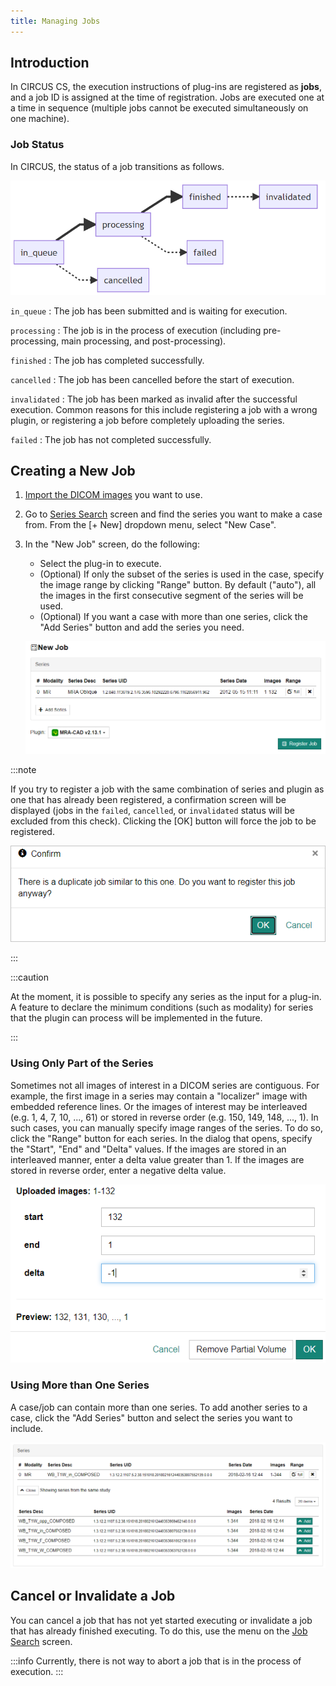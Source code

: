 ```yaml
---
title: Managing Jobs
---
```


## Introduction

In CIRCUS CS, the execution instructions of plug-ins are registered as **jobs**, and a job ID is assigned at the time of registration. Jobs are executed one at a time in sequence (multiple jobs cannot be executed simultaneously on one machine).

### Job Status

In CIRCUS, the status of a job transitions as follows.

![Job Status](./job-status.png)

`in_queue`
: The job has been submitted and is waiting for execution.

`processing`
: The job is in the process of execution (including pre-processing, main processing, and post-processing).

`finished`
: The job has completed successfully.

`cancelled`
: The job has been cancelled before the start of execution.

`invalidated`
: The job has been marked as invalid after the successful execution. Common reasons for this include registering a job with a wrong plugin, or registering a job before completely uploading the series.

`failed`
: The job has not completed successfully.

## Creating a New Job

1. [Import the DICOM images](./series-import) you want to use.

1. Go to [Series Search](./series-search) screen and find the series you want to make a case from. From the [+ New] dropdown menu, select "New Case".

1. In the "New Job" screen, do the following:

   - Select the plug-in to execute.
   - (Optional) If only the subset of the series is used in the case, specify the image range by clicking "Range" button. By default ("auto"), all the images in the first consecutive segment of the series will be used.
   - (Optional) If you want a case with more than one series, click the "Add Series" button and add the series you need.

   ![New Job](new-job.png)

:::note

If you try to register a job with the same combination of series and plugin as one that has already been registered, a confirmation screen will be displayed (jobs in the `failed`, `cancelled`, or `invalidated` status will be excluded from this check). Clicking the [OK] button will force the job to be registered.

![Duplicate Job Confirmation Dialog](confirm-duplicate-job.png)

:::

:::caution

At the moment, it is possible to specify any series as the input for a plug-in. A feature to declare the minimum conditions (such as modality) for series that the plugin can process will be implemented in the future.

:::

### Using Only Part of the Series

Sometimes not all images of interest in a DICOM series are contiguous. For example, the first image in a series may contain a "localizer" image with embedded reference lines. Or the images of interest may be interleaved (e.g. 1, 4, 7, 10, ..., 61) or stored in reverse order (e.g. 150, 149, 148, ..., 1). In such cases, you can manually specify image ranges of the series. To do so, click the "Range" button for each series. In the dialog that opens, specify the "Start", "End" and "Delta" values. If the images are stored in an interleaved manner, enter a delta value greater than 1. If the images are stored in reverse order, enter a negative delta value.

![Partial volume setting](partial-volume-dialog.png)

### Using More than One Series

A case/job can contain more than one series. To add another series to a case, click the "Add Series" button and select the series you want to include.

![Add DICOM series](add-dicom-series.png)

## Cancel or Invalidate a Job

You can cancel a job that has not yet started executing or invalidate a job that has already finished executing. To do this, use the menu on the [Job Search](./plugin-job-search) screen.

:::info
Currently, there is not way to abort a job that is in the process of execution.
:::
